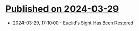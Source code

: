 # [Published on 2024-03-29](index.md)

* [2024-03-29, 17:10:00](https://soylentnews.org/article.pl?sid=24/03/28/0443215&from=rss) - [Euclid's Sight Has Been Restored](https://soylentnews.org/article.pl?sid=24/03/28/0443215&from=rss)
